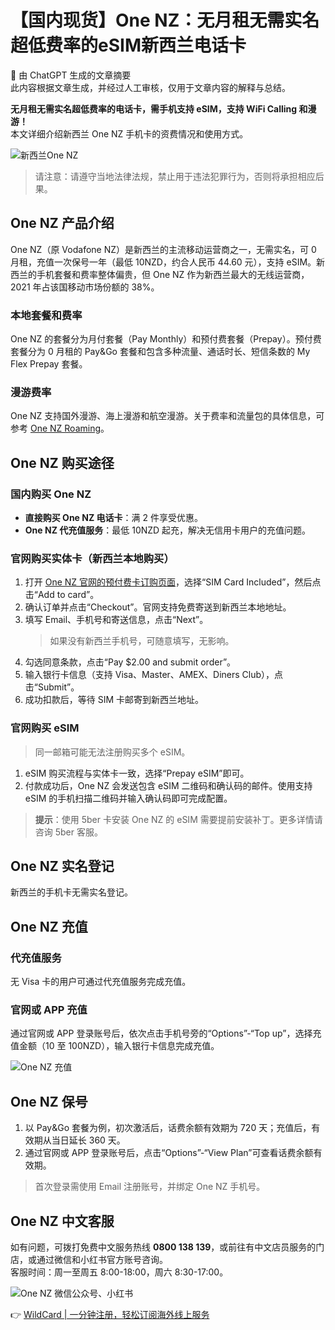 # 【国内现货】One NZ：无月租无需实名超低费率的eSIM新西兰电话卡

🤖 由 ChatGPT 生成的文章摘要  
此内容根据文章生成，并经过人工审核，仅用于文章内容的解释与总结。

**无月租无需实名超低费率的电话卡，需手机支持 eSIM，支持 WiFi Calling 和漫游！**  
本文详细介绍新西兰 One NZ 手机卡的资费情况和使用方式。

![新西兰One NZ](https://bbtdd.com/img/9166567460283733.webp "新西兰One NZ")

> 请注意：请遵守当地法律法规，禁止用于违法犯罪行为，否则将承担相应后果。

## One NZ 产品介绍

One NZ（原 Vodafone NZ）是新西兰的主流移动运营商之一，无需实名，可 0 月租，充值一次保号一年（最低 10NZD，约合人民币 44.60 元），支持 eSIM。新西兰的手机套餐和费率整体偏贵，但 One NZ 作为新西兰最大的无线运营商，2021 年占该国移动市场份额的 38%。

### 本地套餐和费率

One NZ 的套餐分为月付套餐（Pay Monthly）和预付费套餐（Prepay）。预付费套餐分为 0 月租的 Pay&Go 套餐和包含多种流量、通话时长、短信条数的 My Flex Prepay 套餐。

### 漫游费率

One NZ 支持国外漫游、海上漫游和航空漫游。关于费率和流量包的具体信息，可参考 [One NZ Roaming](https://one.nz/roaming/)。

## One NZ 购买途径

### 国内购买 One NZ

- **直接购买 One NZ 电话卡**：满 2 件享受优惠。
- **One NZ 代充值服务**：最低 10NZD 起充，解决无信用卡用户的充值问题。

### 官网购买实体卡（新西兰本地购买）

1. 打开 [One NZ 官网的预付费卡订购页面](https://one.nz/mobile/plan-builder/prepay/)，选择“SIM Card Included”，然后点击“Add to card”。
2. 确认订单并点击“Checkout”。官网支持免费寄送到新西兰本地地址。
3. 填写 Email、手机号和寄送信息，点击“Next”。
   > 如果没有新西兰手机号，可随意填写，无影响。
4. 勾选同意条款，点击“Pay $2.00 and submit order”。
5. 输入银行卡信息（支持 Visa、Master、AMEX、Diners Club），点击“Submit”。
6. 成功扣款后，等待 SIM 卡邮寄到新西兰地址。

### 官网购买 eSIM

> 同一邮箱可能无法注册购买多个 eSIM。

1. eSIM 购买流程与实体卡一致，选择“Prepay eSIM”即可。
2. 付款成功后，One NZ 会发送包含 eSIM 二维码和确认码的邮件。使用支持 eSIM 的手机扫描二维码并输入确认码即可完成配置。

> **提示**：使用 5ber 卡安装 One NZ 的 eSIM 需要提前安装补丁。更多详情请咨询 5ber 客服。

## One NZ 实名登记

新西兰的手机卡无需实名登记。

## One NZ 充值

### 代充值服务

无 Visa 卡的用户可通过代充值服务完成充值。

### 官网或 APP 充值

通过官网或 APP 登录账号后，依次点击手机号旁的“Options”-“Top up”，选择充值金额（10 至 100NZD），输入银行卡信息完成充值。

![One NZ 充值](https://bbtdd.com/img/7495494027.webp "One NZ 充值")

## One NZ 保号

1. 以 Pay&Go 套餐为例，初次激活后，话费余额有效期为 720 天；充值后，有效期从当日延长 360 天。
2. 通过官网或 APP 登录账号后，点击“Options”-“View Plan”可查看话费余额有效期。

> 首次登录需使用 Email 注册账号，并绑定 One NZ 手机号。

## One NZ 中文客服

如有问题，可拨打免费中文服务热线 **0800 138 139**，或前往有中文店员服务的门店，或通过微信和小红书官方账号咨询。  
客服时间：周一至周五 8:00-18:00，周六 8:30-17:00。

![One NZ 微信公众号、小红书](https://bbtdd.com/img/33116692885.webp "One NZ 微信公众号、小红书")

👉 [WildCard | 一分钟注册，轻松订阅海外线上服务](https://bbtdd.com/WildCard)
